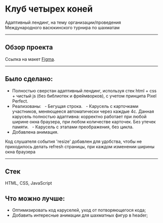 # Клуб четырех коней
Адаптивный лендинг, на тему организации/проведения Международного васюкинского турнира по шахматам<br>

---
## Обзор проекта
Ссылка на макет [Figma](https://www.figma.com/design/OAbWDIji73rDu3ivde7q4C/%D0%94%D0%B8%D0%B7%D0%B0%D0%B9%D0%BD-%D0%B4%D0%BB%D1%8F-%D0%B2%D0%B5%D1%80%D1%81%D1%82%D0%BA%D0%B8-%7C-%D0%A2%D0%B5%D1%81%D1%82%D0%BE%D0%B2%D1%8B%D0%B9-%D0%BB%D0%B5%D0%BD%D0%B4%D0%B8%D0%BD%D0%B3-(Copy)?node-id=0-1&node-type=canvas&t=YKDhw0UW1KzSm70D-0).

---
## Было сделано:

- Полностью сверстан адаптивный лендинг, используя стек html + css + чистый js (без библиотек и фреймворков), с учетом принципа Pixel Perfect.
- Реализованы:
  - Бегущая строка.
  - Карусель с карточками участников, меняющееся автоматически через каждые 4с. Данная карусель полностью адаптивна: корректно работает при любой ширине окна браузера, при любом количестве карточек. Без утечек памяти. 
  - Карусель с этапами преображения, без цикла.
- Добавлена анимация.

Код cлушателя события 'resize' добавлен для удобства, чтобы не приходилось делать refresh страницы, при каждом изменении ширины окна браузера

---
## Стек
HTML, CSS, JavaScript

## Что можно лучше:
- Оптимизировать код каруселей, уход от потворяющегося кода;
- Добавить интересные анимации для шахматных фигур в header;

